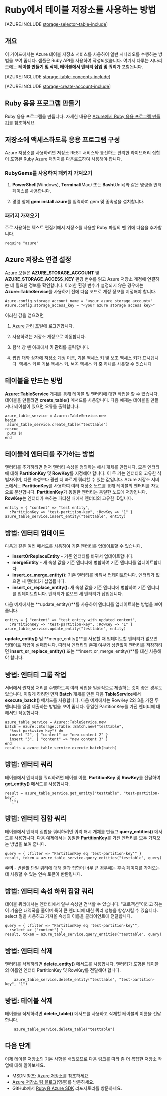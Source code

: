 <properties 
	pageTitle="Ruby에서 테이블 저장소를 사용하는 방법 | Microsoft Azure "
	description="Azure에서 테이블 저장소 서비스를 사용하는 방법을 알아봅니다. 코드 샘플은 Ruby API를 사용하여 작성되었습니다." 
	services="storage" 
	documentationCenter="ruby" 
	authors="tfitzmac,tamram" 
	manager="wpickett" 
	editor=""/>

<tags 
	ms.service="storage" 
	ms.workload="storage" 
	ms.tgt_pltfrm="na" 
	ms.devlang="ruby" 
	ms.topic="article" 
	ms.date="03/11/2015" 
	ms.author="tomfitz"/>


# Ruby에서 테이블 저장소를 사용하는 방법

[AZURE.INCLUDE [storage-selector-table-include](../../includes/storage-selector-table-include.md)]

## 개요

이 가이드에서는 Azure 테이블 저장소 서비스를 사용하여
일반 시나리오를 수행하는 방법을 보여 줍니다. 샘플은
Ruby API를 사용하여 작성되었습니다. 여기서 다루는 시나리오에는 **테이블 만들기 및 삭제, 테이블에서 엔터티 삽입 및 쿼리**가 포함됩니다.

[AZURE.INCLUDE [storage-table-concepts-include](../../includes/storage-table-concepts-include.md)]

[AZURE.INCLUDE [storage-create-account-include](../../includes/storage-create-account-include.md)]

## Ruby 응용 프로그램 만들기

Ruby 응용 프로그램을 만듭니다. 자세한 내용은 [Azure에서 Ruby 응용 프로그램 만들기](/develop/ruby/tutorials/web-app-with-linux-vm/)를 참조하세요.

## 저장소에 액세스하도록 응용 프로그램 구성

Azure 저장소를 사용하려면 저장소 REST 서비스와 통신하는 편리한 라이브러리 집합이 포함된 Ruby Azure 패키지를 다운로드하여 사용해야 합니다.

### RubyGems를 사용하여 패키지 가져오기

1. **PowerShell**(Windows), **Terminal**(Mac) 또는 **Bash**(Unix)와 같은 명령줄 인터페이스를 사용합니다.

2. 명령 창에 **gem install azure**를 입력하여 gem 및 종속성을 설치합니다.

### 패키지 가져오기

주로 사용하는 텍스트 편집기에서 저장소를 사용할 Ruby 파일의 맨 위에 다음을 추가합니다.

	require "azure"

## Azure 저장소 연결 설정

Azure 모듈은 **AZURE_STORAGE_ACCOUNT** 및 **AZURE_STORAGE_ACCESS_KEY** 환경 변수를 읽고 Azure 저장소 계정에 연결하는 데 필요한 정보를 확인합니다. 이러한 환경 변수가 설정되지 않은 경우에는 **Azure::TableService**를 사용하기 전에 다음 코드로 계정 정보를 지정해야 합니다.

	Azure.config.storage_account_name = "<your azure storage account>"
	Azure.config.storage_access_key = "<your azure storage access key>"

이러한 값을 얻으려면

1. [Azure 관리 포털](https://manage.windowsazure.com/)에 로그인합니다.

2. 사용하려는 저장소 계정으로 이동합니다.

3. 탐색 창 맨 아래에서 **키 관리**를 클릭합니다.

4. 팝업 대화 상자에 저장소 계정 이름, 기본 액세스 키 및 보조 액세스 키가 표시됩니다. 액세스 키로 기본 액세스 키, 보조 액세스 키 중 하나를 사용할 수 있습니다.

## 테이블을 만드는 방법

**Azure::TableService** 개체를 통해 테이블 및 엔터티에 대한 작업을 할 수 있습니다. 테이블을 만들려면 **create_table()** 메서드를 사용합니다. 다음 예제는 테이블을 만들거나 테이블이 있으면 오류를 출력합니다.

	azure_table_service = Azure::TableService.new
	begin
	 azure_table_service.create_table("testtable")
	rescue
	 puts $!
	end

## 테이블에 엔터티를 추가하는 방법

엔터티를 추가하려면 먼저 엔터티 속성을 정의하는 해시 개체를 만듭니다. 모든 엔터티에 대해 **PartitionKey** 및 **RowKey**를 지정해야 합니다. 이 두 키는 엔터티의 고유한 식별자이며, 다른 속성보다 훨씬 더 빠르게 쿼리할 수 있는 값입니다. Azure 저장소 서비스에서는 **PartitionKey**를 사용하여 여러 저장소 노드를 통해 테이블의 엔터티를 자동으로 분산합니다. **PartitionKey**가 동일한 엔터티는 동일한 노드에 저장됩니다. **RowKey**는 엔터티가 속하는 파티션 내에서 엔터티의 고유한 ID입니다. 

	entity = { "content" => "test entity", 
	  :PartitionKey => "test-partition-key", :RowKey => "1" }
	azure_table_service.insert_entity("testtable", entity)

## 방법: 엔터티 업데이트

다음과 같은 여러 메서드를 사용하여 기존 엔터티를 업데이트할 수 있습니다.

* **insertOrReplaceEntity** - 기존 엔터티를 바꿔서 업데이트합니다.
* **mergeEntity** - 새 속성 값을 기존 엔터티에 병합하여 기존 엔터티를 업데이트합니다.
* **insert_or_merge_entity():** 기존 엔터티를 바꿔서 업데이트합니다. 엔터티가 없으면 새 엔터티가 삽입됩니다.
* **insert_or_replace_entity():** 새 속성 값을 기존 엔터티에 병합하여 기존 엔터티를 업데이트합니다. 엔터티가 없으면 새 엔터티가 삽입됩니다.

다음 예제에서는 **update_entity()**를 사용하여 엔터티를 업데이트하는 방법을 보여 줍니다.

	entity = { "content" => "test entity with updated content", 
	  :PartitionKey => "test-partition-key", :RowKey => "1" }
	azure_table_service.update_entity("testtable", entity)

**update_entity()** 및 **merge_entity()**를 사용할 때 업데이트할 엔터티가 없으면 업데이트 작업이 실패합니다. 따라서 엔터티의 존재 여부와 상관없이 엔터티를 저장하려면 **insert_or_replace_entity()** 또는 **insert_or_merge_entity()**를 대신 사용해야 합니다.

## 방법: 엔터티 그룹 작업

서버에서 원자성 처리를 수행하도록 여러 작업을 일괄적으로 제출하는 것이 좋은 경우도 있습니다. 이렇게 하려면 먼저 **Batch** 개체를 만든 다음 **TableService**에서 **execute_batch()** 메서드를 사용합니다. 다음 예제에서는 RowKey 2와 3을 가진 두 엔터티를 일괄 제출하는 방법을 보여 줍니다. 동일한 PartitionKey를 가진 엔터티에 대해서만 작동합니다.

	azure_table_service = Azure::TableService.new
	batch = Azure::Storage::Table::Batch.new("testtable", 
	  "test-partition-key") do
	  insert "2", { "content" => "new content 2" }
	  insert "3", { "content" => "new content 3" }
	end
	results = azure_table_service.execute_batch(batch)

## 방법: 엔터티 쿼리

테이블에서 엔터티를 쿼리하려면 테이블 이름, **PartitionKey** 및 **RowKey**를 전달하여 **get_entity()** 메서드를 사용합니다.

	result = azure_table_service.get_entity("testtable", "test-partition-key", 
	  "1")

## 방법: 엔터티 집합 쿼리

테이블에서 엔터티 집합을 쿼리하려면 쿼리 해시 개체를 만들고 **query_entities()** 메서드를 사용합니다. 다음 예제에서는 동일한 **PartitionKey**를 가진 엔터티를 모두 가져오는 방법을 보여 줍니다.

	query = { :filter => "PartitionKey eq 'test-partition-key'" }
	result, token = azure_table_service.query_entities("testtable", query)

**주의** - 반환할 단일 쿼리에 대해 결과 집합이 너무 큰 경우에는 후속 페이지를 가져오는 데 사용할 수 있는 연속 토큰이 반환됩니다.

## 방법: 엔터티 속성 하위 집합 쿼리

테이블 쿼리에서는 엔터티에서 일부 속성만 검색할 수 있습니다. "프로젝션"이라고 하는 이 기술은 대역폭을 줄이며 특히 큰 엔터티에 대한 쿼리 성능을 향상시킬 수 있습니다. select 절을 사용하고 가져올 속성의 이름을 클라이언트에 전달합니다.

	query = { :filter => "PartitionKey eq 'test-partition-key'", 
	  :select => ["content"] }
	result, token = azure_table_service.query_entities("testtable", query)

## 방법: 엔터티 삭제

엔터티를 삭제하려면 **delete_entity()** 메서드를 사용합니다. 엔터티가 포함된 테이블의 이름인 엔터티 PartitionKey 및 RowKey를 전달해야 합니다.

		azure_table_service.delete_entity("testtable", "test-partition-key", "1")

## 방법: 테이블 삭제

테이블을 삭제하려면 **delete_table()** 메서드를 사용하고 삭제할 테이블의 이름을 전달합니다.

		azure_table_service.delete_table("testtable")

## 다음 단계

이제 테이블 저장소의 기본 사항을 배웠으므로 다음 링크를 따라 좀 더 복잡한 저장소 작업에 대해 알아보세요.

- MSDN 참조: [Azure 저장소](http://msdn.microsoft.com/library/azure/gg433040.aspx)를 참조하세요.
- [Azure 저장소 팀 블로그](http://blogs.msdn.com/b/windowsazurestorage/)(영문)를 방문하세요.
- GitHub에서 [Ruby용 Azure SDK](http://github.com/WindowsAzure/azure-sdk-for-ruby) 리포지토리를 방문하세요.

<!--HONumber=49--> 